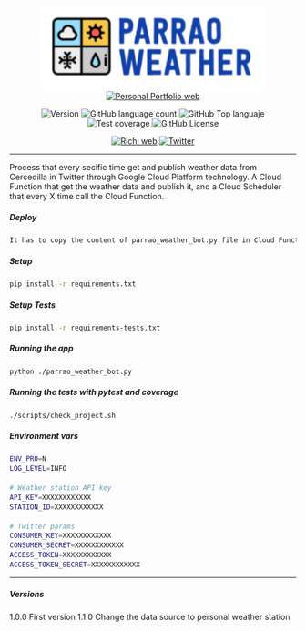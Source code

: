 
<div align="center">
<img src="./img/logo_app.png" alt="drawing" width="400"/>
<a href="https://richionline-portfolio.nw.r.appspot.com"><img src="https://falken-home.herokuapp.com/static/home_project/img/falken_logo.png" width=50 alt="Personal Portfolio web"></a>

![Version](https://img.shields.io/badge/version-1.1.0-blue) ![GitHub language count](https://img.shields.io/github/languages/count/falken20/parrao_weather_bot) ![GitHub Top languaje](https://img.shields.io/github/languages/top/falken20/parrao_weather_bot) ![Test coverage](https://img.shields.io/badge/test%20coverage-0%25-green) ![GitHub License](https://img.shields.io/github/license/falken20/parrao_weather_bot)


[![Richi web](https://img.shields.io/badge/web-richionline-blue)](https://richionline-portfolio.nw.r.appspot.com) [![Twitter](https://img.shields.io/twitter/follow/richionline?style=social)](https://twitter.com/richionline)

</div>

---
Process that every secific time get and publish weather data from Cercedilla in Twitter through Google Cloud Platform technology. A Cloud Function that get the weather data and publish it, and a Cloud Scheduler that every X time call the Cloud Function.

##### Deploy
```bash
It has to copy the content of parrao_weather_bot.py file in Cloud Function section in Google Cloud Platform, inside main.py file.
```
##### Setup

```bash
pip install -r requirements.txt
```
##### Setup Tests

```bash
pip install -r requirements-tests.txt
```
##### Running the app

```bash
python ./parrao_weather_bot.py
```

##### Running the tests with pytest and coverage

```bash
./scripts/check_project.sh
```

##### Environment vars
```bash
ENV_PRO=N
LOG_LEVEL=INFO

# Weather station API key
API_KEY=XXXXXXXXXXXX
STATION_ID=XXXXXXXXXXXX

# Twitter params
CONSUMER_KEY=XXXXXXXXXXXX
CONSUMER_SECRET=XXXXXXXXXXXX
ACCESS_TOKEN=XXXXXXXXXXXX
ACCESS_TOKEN_SECRET=XXXXXXXXXXXX
```
---

##### Versions

1.0.0 First version
1.1.0 Change the data source to personal weather station

